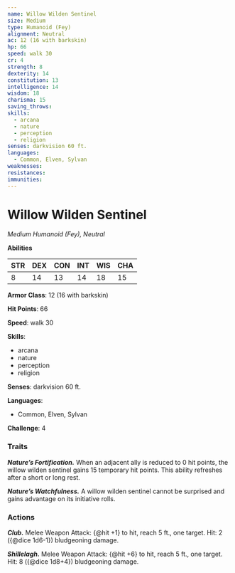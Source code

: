 ```yaml
---
name: Willow Wilden Sentinel
size: Medium
type: Humanoid (Fey)
alignment: Neutral
ac: 12 (16 with barkskin)
hp: 66
speed: walk 30
cr: 4
strength: 8
dexterity: 14
constitution: 13
intelligence: 14
wisdom: 18
charisma: 15
saving_throws:
skills:
  - arcana
  - nature
  - perception
  - religion
senses: darkvision 60 ft.
languages:
  - Common, Elven, Sylvan
weaknesses:
resistances:
immunities:
---
```


# Willow Wilden Sentinel

*Medium Humanoid (Fey), Neutral*

**Abilities**

| STR | DEX | CON | INT | WIS | CHA |
| --- | --- | --- | --- | --- | --- |
| 8 | 14 | 13 | 14 | 18 | 15 |

**Armor Class**: 12 (16 with barkskin)

**Hit Points**: 66

**Speed**: walk 30

**Skills**:
  - arcana
  - nature
  - perception
  - religion

**Senses**: darkvision 60 ft.

**Languages**:
  - Common, Elven, Sylvan

**Challenge**: 4

### Traits
***Nature’s Fortification.*** When an adjacent ally is reduced to 0 hit points, the willow wilden sentinel gains 15 temporary hit points. This ability refreshes after a short or long rest.

***Nature’s Watchfulness.*** A willow wilden sentinel cannot be surprised and gains advantage on its initiative rolls.

### Actions
***Club.*** Melee Weapon Attack: {@hit +1} to hit, reach 5 ft., one target. Hit: 2 ({@dice 1d6-1}) bludgeoning damage.

***Shillelagh.*** Melee Weapon Attack: {@hit +6} to hit, reach 5 ft., one target. Hit: 8 ({@dice 1d8+4}) bludgeoning damage.

